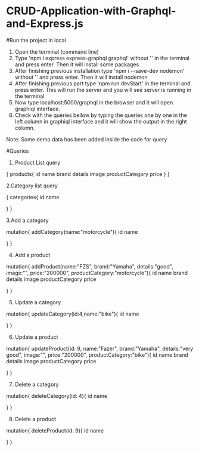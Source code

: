 # CRUD-Application-with-Graphql-and-Express.js

#Run the project in local

1. Open the terminal (command line)
2. Type 'npm i express express-graphql graphql' without '' in the terminal and press enter. Then it will install some packages
3. After finishing previous installation type 'npm i --save-dev nodemon' without '' and press enter. Then it will install nodemon
4. After finishing previous part type 'npm run devStart' in the terminal and press enter. This will run the server and you will see server is running in the terminal 
5. Now type localhost:5000/graphql in the browser and it will open graphiql interface.
6. Check with the queries bellow by typing the queries one by one in the left column in graphiql interface and it will show the output in the right column.

Note: Some demo data has been added inside the code for query

#Queries

1. Product List query

{
  products{
    id
    name
    brand
    details
    image
    productCategory
    price
  }
}

2.Category list query

{
  categories{
    id
    name
    
  }
}

3.Add a category

mutation{
  addCategory(name:"motorcycle"){
    id
    name
    
  }
}

4. Add a product

mutation{
  addProduct(name:"FZS", brand:"Yamaha", details:"good", image:"", price:"200000", productCategory:"motorcycle"){
    id
    name
    brand
    details
    image
    productCategory
    price
    
  }
}

5. Update a category

mutation{
  updateCategory(id:4,name:"bike"){
    id
    name
    
  }
}

6. Update a product

mutation{
  updateProduct(id: 9, name:"Fazer", brand:"Yamaha", details:"very good", image:"", price:"200000", productCategory:"bike"){
    id
    name
    brand
    details
    image
    productCategory
    price
    
  }
}

7. Delete a category

mutation{
  deleteCategory(id: 4){
    id
    name
    
  }
}

8. Delete a product

mutation{
  deleteProduct(id: 9){
    id
    name
    
  }
}
